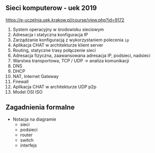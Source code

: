 Sieci komputerow - uek 2019
---------------------------

https://e-uczelnia.uek.krakow.pl/course/view.php?id=9172

1. System operacyjny w środowisku sieciowym
2. Adresacja i statyczna konfiguracja IP
3. Zarządzanie konfiguracją z wykorzystaniem polecenia ``ip``
4. Aplikacja CHAT w architekturze klient server
5. Routing, statyczne trasy połączenie sieci
6. Adresacja fizyczna, zaawansowana adresacja IP, podsieci, nadsieci
7. Warstwa transportowa, TCP / UDP -> analiza komunikacji
8. DNS
9. DHCP
10. NAT, Internet Gateway
11. Firewall
12. Aplikacja CHAT w architekturze UDP p2p
13. Model OSI ISO 

Zagadnienia formalne
--------------------

* Notacja na diagramie
    * sieci
    * podsieci
    * router
    * switch
    * interfejs